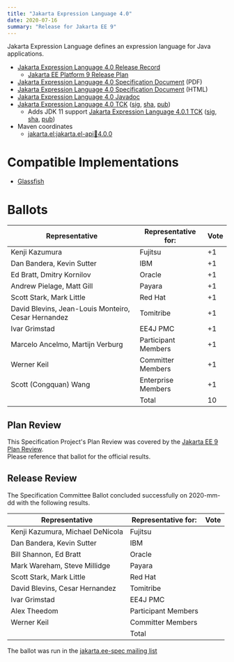 ```yaml
---
title: "Jakarta Expression Language 4.0"
date: 2020-07-16
summary: "Release for Jakarta EE 9"
---
```

Jakarta Expression Language defines an expression language for Java applications.

* [Jakarta Expression Language 4.0 Release Record](https://projects.eclipse.org/projects/ee4j.el/releases/4.0.0)
  * [Jakarta EE Platform 9 Release Plan](https://jakartaee.github.io/platform/jakartaee9/JakartaEE9ReleasePlan)
* [Jakarta Expression Language 4.0 Specification Document](./jakarta-expression-language-spec-4.0.pdf) (PDF)
* [Jakarta Expression Language 4.0 Specification Document](./jakarta-expression-language-spec-4.0.html) (HTML)
* [Jakarta Expression Language 4.0 Javadoc](./apidocs)
* [Jakarta Expression Language 4.0 TCK](https://download.eclipse.org/jakartaee/expression-language/4.0/jakarta-expression-language-tck-4.0.0.zip)  ([sig](https://download.eclipse.org/jakartaee/expression-language/4.0/jakarta-expression-language-tck-4.0.0.zip.sig),  [sha](https://download.eclipse.org/jakartaee/expression-language/4.0/jakarta-expression-language-tck-4.0.0.zip.sha256),  [pub](https://jakarta.ee/specifications/jakartaee-spec-committee.pub))
   * Adds JDK 11 support [Jakarta Expression Language 4.0.1 TCK](https://download.eclipse.org/jakartaee/expression-language/4.0/jakarta-expression-language-tck-4.0.1.zip)  ([sig](https://download.eclipse.org/jakartaee/expression-language/4.0/jakarta-expression-language-tck-4.0.1.zip.sig),  [sha](https://download.eclipse.org/jakartaee/expression-language/4.0/jakarta-expression-language-tck-4.0.1.zip.sha256),  [pub](https://jakarta.ee/specifications/jakartaee-spec-committee.pub))
* Maven coordinates
  * [jakarta.el:jakarta.el-api:jar:4.0.0](https://repo1.maven.org/maven2/jakarta/el/jakarta.el-api/4.0.0/)


# Compatible Implementations

* [Glassfish](https://repo1.maven.org/maven2/org/glassfish/jakarta.el/4.0.0/)

# Ballots

| Representative                                      | Representative for: | Vote |
|-----------------------------------------------------|---------------------|------|
| Kenji Kazumura                                      | Fujitsu             |  +1  |
| Dan Bandera, Kevin Sutter                           | IBM                 |  +1  |
| Ed Bratt, Dmitry Kornilov                           | Oracle              |  +1  |
| Andrew Pielage, Matt Gill                           | Payara              |  +1  |
| Scott Stark, Mark Little                            | Red Hat             |  +1  |
| David Blevins, Jean-Louis Monteiro, Cesar Hernandez | Tomitribe           |  +1  |
| Ivar Grimstad                                       | EE4J PMC            |  +1  |
| Marcelo Ancelmo, Martijn Verburg                    | Participant Members |  +1  |
| Werner Keil                                         | Committer Members   |  +1  |
| Scott (Congquan) Wang                               | Enterprise Members  |  +1  |
|                                                     | Total               |  10  |

## Plan Review

[//]: # (For Jakarta EE 9, the Platform Plan Review covered 95% of the Specification Projects.  For those Projects, just use the following statement in this Plan Review section:)

This Specification Project's Plan Review was covered by the [Jakarta EE 9 Plan Review](https://jakarta.ee/specifications/platform/9/).  
Please reference that ballot for the official results.

[//]: # (If your Project was required to do a standalone Plan Review...  You'll need to perform an official Plan Review ballot and record the results here.)

## Release Review

The Specification Committee Ballot concluded successfully on 2020-mm-dd with the following results.

| Representative                                 | Representative for: | Vote |
|------------------------------------------------|---------------------|------|
| Kenji Kazumura, Michael DeNicola               | Fujitsu             |      |
| Dan Bandera, Kevin Sutter                      | IBM                 |      |
| Bill Shannon, Ed Bratt                         | Oracle              |      |
| Mark Wareham, Steve Millidge                   | Payara              |      |
| Scott Stark, Mark Little                       | Red Hat             |      |
| David Blevins, Cesar Hernandez                 | Tomitribe           |      |
| Ivar Grimstad                                  | EE4J PMC            |      |
| Alex Theedom                                   | Participant Members |      |
| Werner Keil                                    | Committer Members   |      |
|                                                | Total               |      |

The ballot was run in the [jakarta.ee-spec mailing list]()
